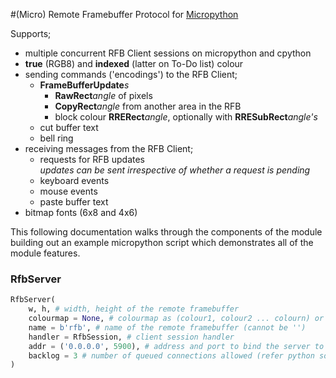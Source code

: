 #(Micro) Remote Framebuffer Protocol for [Micropython](www.micropython.org)

Supports;
- multiple concurrent RFB Client sessions on micropython and cpython
- **true** (RGB8) and **indexed** (latter on To-Do list) colour
- sending commands ('encodings') to the RFB Client;
    - **FrameBufferUpdate**_s_
        - **RawRect**_angle_ of pixels
        - **CopyRect**_angle_ from another area in the RFB 
        - block colour **RRERect**_angle_, optionally with **RRESubRect**_angle's_
    - cut buffer text
    - bell ring
- receiving messages from the RFB Client;
    - requests for RFB updates<BR/>
      _updates can be sent irrespective of whether a request is pending_
    - keyboard events
    - mouse events
    - paste buffer text
- bitmap fonts (6x8 and 4x6)

This following documentation walks through the components of the module 
building out an example micropython script which demonstrates all of the 
module features.

### RfbServer

```python
RfbServer(
    w, h, # width, height of the remote framebuffer
    colourmap = None, # colourmap as (colour1, colour2 ... colourn) or None for true-colour
    name = b'rfb', # name of the remote framebuffer (cannot be '')
    handler = RfbSession, # client session handler
    addr = ('0.0.0.0', 5900), # address and port to bind the server to (refer python socket.bind)
    backlog = 3 # number of queued connections allowed (refer python socket.listen)
)
```

